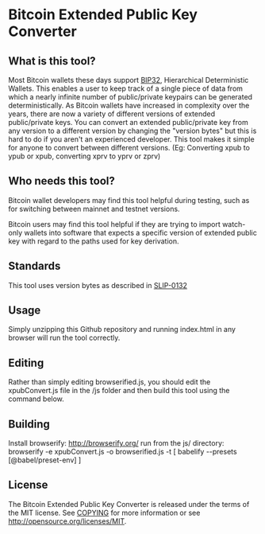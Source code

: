 Bitcoin Extended Public Key Converter
=====================================

What is this tool?
----------------

Most Bitcoin wallets these days support [BIP32](https://github.com/bitcoin/bips/blob/master/bip-0032.mediawiki), 
Hierarchical Deterministic Wallets. This enables a user to keep track of a single piece of data from which a nearly 
infinite number of public/private keypairs can be generated deterministically. As Bitcoin wallets have increased in 
complexity over the years, there are now a variety of different versions of extended public/private keys. You can convert an 
extended public/private key from any version to a different version by changing the "version bytes" but this is hard to do 
if you aren't an experienced developer. This tool makes it simple for anyone to convert between different versions. (Eg: Converting xpub to ypub or xpub, converting xprv to yprv or zprv)

Who needs this tool?
----------------
Bitcoin wallet developers may find this tool helpful during testing, such as for switching between mainnet and testnet versions.

Bitcoin users may find this tool helpful if they are trying to import watch-only wallets into software that expects 
a specific version of extended public key with regard to the paths used for key derivation.

Standards
-------
This tool uses version bytes as described in [SLIP-0132](https://github.com/satoshilabs/slips/blob/master/slip-0132.md)

Usage
-------
Simply unzipping this Github repository and running index.html in any browser will run the tool correctly.

Editing
-------
Rather than simply editing browserified.js, you should edit the xpubConvert.js file in the /js folder and then build this tool using the command below. 

Building
-------
Install browserify: http://browserify.org/
run from the js/ directory: browserify -e xpubConvert.js -o browserified.js -t [ babelify --presets [@babel/preset-env] ]

License
-------

The Bitcoin Extended Public Key Converter is released under the terms of the MIT license. See [COPYING](COPYING) for more
information or see http://opensource.org/licenses/MIT.
